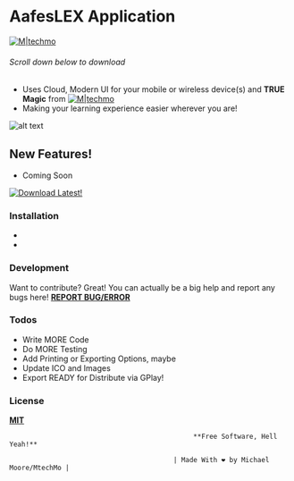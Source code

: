 # AafesLEX Application

[![M|techmo](https://i.imgur.com/pcSQDAX.png)](https://goo.gl/NKho8T)
 ###### Scroll down below to download ###### 
 
 



  - Uses Cloud, Modern UI for your mobile or wireless device(s) and **TRUE Magic** from [![M|techmo](https://i.imgur.com/IlIcF2a.png)](https://www.facebook.com/MtechMo?ref=DEV)
  - Making your learning experience easier wherever you are!
  

![alt text](https://github.com/MtechMo/AafesLEX/blob/master/img/sm/small.png) 


## New Features!

  - Coming Soon

  
 [![Download Latest!](https://i.imgur.com/fbXRyFY.png)](#)

### Installation

-
-

### Development

Want to contribute? Great!
You can actually be a big help and report any bugs here! [**REPORT BUG/ERROR**](https://github.com/MtechMo/Chillax-Mixed-Videos/issues) 

### Todos

 - Write MORE Code
 - Do MORE Testing
 - Add Printing or Exporting Options, maybe
 - Update ICO and Images
 - Export READY for Distribute via GPlay!

### License

[**MIT**](../master/LICENSE)

                                                  **Free Software, Hell Yeah!**
                                    
                                             | Made With ❤ by Michael Moore/MtechMo |
